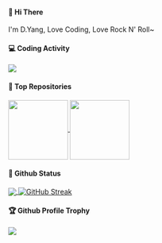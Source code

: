 #### 👋 Hi There

I'm D.Yang, Love Coding, Love Rock N' Roll~

#### 💻 Coding Activity
<a href="https://wakatime.com/@devyang">
  <img src="https://wakatime.com/share/@devyang/4b9582f2-3e9a-4090-b499-c7c6078ccc8f.svg"/>
</a>

#### 🏅 Top Repositories

<a href="https://github.com/baomidou/mybatis-plus">
  <img height=120 align="center" src="https://github-readme-stats.vercel.app/api/pin/?username=baomidou&repo=mybatis-plus" />
</a>
<a href="https://github.com/baomidou/mybatis-plus-doc">
  <img height=120 align="center" src="https://github-readme-stats.vercel.app/api/pin/?username=baomidou&repo=mybatis-plus-doc" />
</a>

#### 🔖 Github Status

<a href="https://github.com/anuraghazra/github-readme-stats">
  <img align="center" src="https://github-readme-stats.vercel.app/api?username=yangyang0507&count_private=true&show_icons=true&theme=default" />
</a>

<a href="https://git.io/streak-stats">
  <img align="center" src="https://streak-stats.demolab.com?user=yangyang0507" alt="GitHub Streak" />
</a>

#### 🏆 Github Profile Trophy

<a href="https://github.com/ryo-ma/github-profile-trophy">
  <img src="https://github-profile-trophy.vercel.app/?username=yangyang0507&column=5&margin-w=5&margin-h=5"/>
</a>
